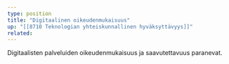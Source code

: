 ```yaml
---
type: position
title: "Digitaalinen oikeudenmukaisuus"
up: "[[8710 Teknologian yhteiskunnallinen hyväksyttävyys]]"
related:
---
```


Digitaalisten palveluiden oikeudenmukaisuus ja saavutettavuus paranevat.